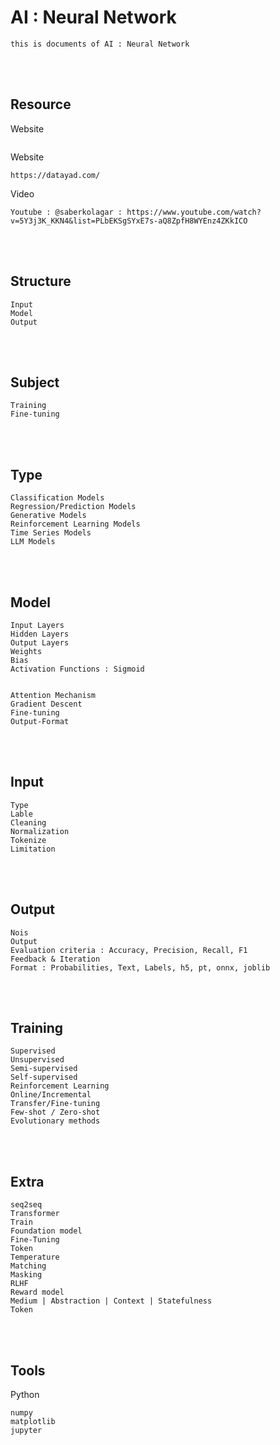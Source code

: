 <!--------------------------------------------------------------------------------- Description -->
# AI : Neural Network
    this is documents of AI : Neural Network

<!--------------------------------------------------------------------------------- Resource -->
<br><br>

## Resource
<!-------------------------- Book -->
Website
```
```
<!-------------------------- Website -->
Website
```
https://datayad.com/
```
<!-------------------------- Video -->
Video
```
Youtube : @saberkolagar : https://www.youtube.com/watch?v=5Y3j3K_KKN4&list=PLbEKSgSYxE7s-aQ8ZpfH8WYEnz4ZKkICO
```

<!--------------------------------------------------------------------------------- Structure -->
<br><br>

## Structure
```
Input
Model
Output
```

<!--------------------------------------------------------------------------------- Subject -->
<br><br>

## Subject
```
Training
Fine-tuning
```

<!--------------------------------------------------------------------------------- Type -->
<br><br>

## Type
```
Classification Models
Regression/Prediction Models
Generative Models
Reinforcement Learning Models
Time Series Models
LLM Models
```


<!--------------------------------------------------------------------------------- Model -->
<br><br>

## Model
```
Input Layers
Hidden Layers
Output Layers
Weights
Bias
Activation Functions : Sigmoid


Attention Mechanism
Gradient Descent
Fine-tuning
Output-Format
```


<!--------------------------------------------------------------------------------- Input -->
<br><br>

## Input
```
Type
Lable
Cleaning
Normalization
Tokenize
Limitation
```

<!--------------------------------------------------------------------------------- Output -->
<br><br>

## Output
```
Nois
Output 
Evaluation criteria : Accuracy, Precision, Recall, F1
Feedback & Iteration
Format : Probabilities, Text, Labels, h5, pt, onnx, joblib
```

<!--------------------------------------------------------------------------------- Training -->
<br><br>

## Training
```
Supervised
Unsupervised
Semi-supervised
Self-supervised
Reinforcement Learning
Online/Incremental
Transfer/Fine-tuning
Few-shot / Zero-shot
Evolutionary methods
```

<!--------------------------------------------------------------------------------- Extra -->
<br><br>

## Extra
```
seq2seq
Transformer
Train
Foundation model
Fine-Tuning
Token
Temperature
Matching
Masking
RLHF
Reward model
Medium | Abstraction | Context | Statefulness
Token
```

<!--------------------------------------------------------------------------------- Tools -->
<br><br>

## Tools
<!-------------------------- Python -->
Python
```
numpy
matplotlib
jupyter
```
